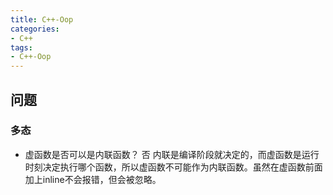 ```yaml
---
title: C++-Oop
categories: 
- C++
tags:
- C++-Oop
---
```

## 问题
### 多态
- 虚函数是否可以是内联函数？ 否
  内联是编译阶段就决定的，而虚函数是运行时刻决定执行哪个函数，所以虚函数不可能作为内联函数。虽然在虚函数前面加上inline不会报错，但会被忽略。
  
